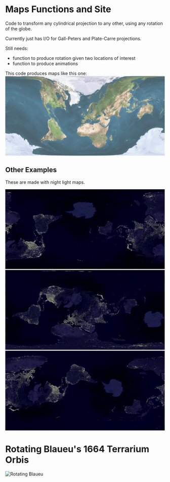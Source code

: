 #  Maps Functions and Site

Code to transform any cylindrical projection to any other, using any rotation of the globe.

Currently just has I/O for Gall-Peters and Plate-Carre projections.

Still needs:
  *  function to produce rotation given two locations of interest
  *  function to produce animations


This code produces maps like this one:
![A Normal Map, With the Earth Rotated South](downmap.png)

## Other Examples

These are made with night light maps.

![Lights Map with a Random Rotation](lights7.jpg)
![Lights Map with a Random Rotation](lights10.jpg)
![Lights Map with a Random Rotation](lights3.jpg)

#  Rotating Blaueu's 1664 Terrarium Orbis

![Rotating Blaueu](blaueu_framed.gif)
